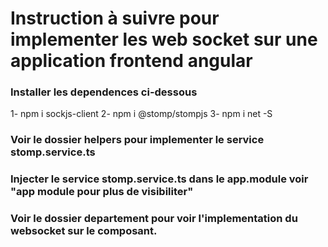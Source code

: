 # Instruction à suivre pour implementer les web socket sur une application  frontend angular
### Installer les dependences ci-dessous 
1- npm i sockjs-client
2- npm i @stomp/stompjs 
3- npm i net -S
### Voir le dossier helpers pour implementer le service stomp.service.ts
### Injecter le service stomp.service.ts dans le app.module voir "app module pour plus de visibiliter"
### Voir le dossier departement pour voir l'implementation du websocket sur le composant.
